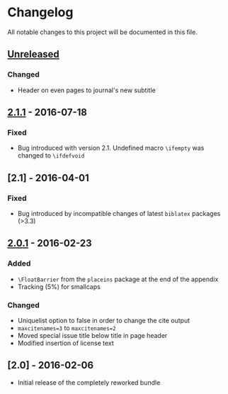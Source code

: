 # Changelog
All notable changes to this project will be documented in this file.

## [Unreleased]

### Changed
- Header on even pages to journal's new subtitle


## [2.1.1] - 2016-07-18

### Fixed
- Bug introduced with version 2.1. Undefined macro `\ifempty` was changed to `\ifdefvoid`


## [2.1] - 2016-04-01

### Fixed
- Bug introduced by incompatible changes of latest `biblatex` packages (>3.3)


## [2.0.1] - 2016-02-23

### Added
- `\FloatBarrier` from the `placeins` package at the end of the appendix
- Tracking (5%) for smallcaps

### Changed
- Uniquelist option to false in order to change the cite output
- `maxcitenames=3` to `maxcitenames=2`
- Moved special issue title below title in page header
- Modified insertion of license text


## [2.0] - 2016-02-06

- Initial release of the completely reworked bundle


[Unreleased]: https://github.com/gi-ev/emisa-latex-package/compare/v2.1.1...HEAD
[2.1.1]: https://github.com/gi-ev/emisa-latex-package/tree/v2.1.1
[2.1.0]: https://github.com/gi-ev/emisa-latex-package/tree/v2.1
[2.0.1]: https://github.com/gi-ev/emisa-latex-package/tree/v2.0.1
[2.0.0]: https://github.com/gi-ev/emisa-latex-package/tree/v2.0
